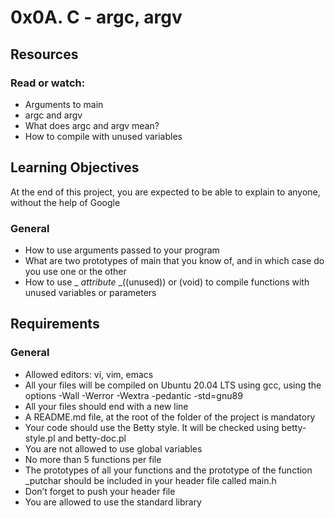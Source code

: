 # 0x0A. C - argc, argv

## Resources

### Read or watch:

- Arguments to main
- argc and argv
- What does argc and argv mean?
- How to compile with unused variables

## Learning Objectives

At the end of this project, you are expected to be able to explain to anyone, without the help of Google

### General

- How to use arguments passed to your program
- What are two prototypes of main that you know of, and in which case do you use one or the other
- How to use _ _attribute_ _((unused)) or (void) to compile functions with unused variables or parameters

## Requirements

### General

- Allowed editors: vi, vim, emacs
- All your files will be compiled on Ubuntu 20.04 LTS using gcc, using the options -Wall -Werror -Wextra -pedantic -std=gnu89
- All your files should end with a new line
- A README.md file, at the root of the folder of the project is mandatory
- Your code should use the Betty style. It will be checked using betty-style.pl and betty-doc.pl
- You are not allowed to use global variables
- No more than 5 functions per file
- The prototypes of all your functions and the prototype of the function _putchar should be included in your header file called main.h
- Don’t forget to push your header file
- You are allowed to use the standard library
